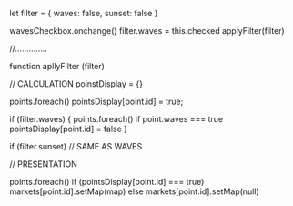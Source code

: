 let filter = {
  waves: false,
  sunset: false
}

wavesCheckbox.onchange()
  filter.waves = this.checked
  applyFilter(filter)


//..............

function apllyFilter (filter)


// CALCULATION
poinstDisplay = {}

points.foreach()
  pointsDisplay[point.id] = true;
  
if (filter.waves) {
  points.foreach()
    if point.waves === true
      pointsDisplay[point.id] = false
}

if (filter.sunset)
 // SAME AS WAVES
 
 
 

// PRESENTATION

points.foreach()
  if (pointsDisplay[point.id] === true) 
    markets[point.id].setMap(map)
  else 
    markets[point.id].setMap(null)